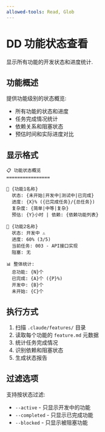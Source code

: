 ```yaml
---
allowed-tools: Read, Glob
---
```


# DD 功能状态查看

显示所有功能的开发状态和进度统计.

## 功能概述

提供功能级别的状态概览:

- 所有功能的状态和进度
- 任务完成情况统计
- 依赖关系和阻塞状态
- 预估时间和实际进度对比

## 显示格式

```
📋 功能状态概览
================

🎯 {功能1名称}
  状态: {未开始|开发中|测试中|已完成}
  进度: {X}% ({已完成任务}/{总任务})
  复杂度: {简单|中等|复杂}
  预估: {Y}小时 | 依赖: {依赖功能列表}

🎯 {功能2名称}
  状态: 开发中 ⚠️
  进度: 60% (3/5)
  当前任务: 003 - API接口实现
  阻塞: 无

📊 整体统计:
  总功能: {N}个
  已完成: {A}个 ({P}%)
  开发中: {B}个
  未开始: {C}个
```

## 执行方式

1. 扫描 `.claude/features/` 目录
2. 读取每个功能的 `feature.md` 元数据
3. 统计任务完成情况
4. 识别依赖和阻塞状态
5. 生成状态报告

## 过滤选项

支持按状态过滤:

- `--active` - 只显示开发中的功能
- `--completed` - 只显示已完成功能
- `--blocked` - 只显示被阻塞功能
